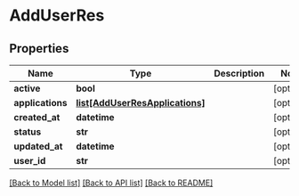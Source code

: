 # AddUserRes

## Properties
Name | Type | Description | Notes
------------ | ------------- | ------------- | -------------
**active** | **bool** |  | [optional] 
**applications** | [**list[AddUserResApplications]**](AddUserResApplications.md) |  | [optional] 
**created_at** | **datetime** |  | [optional] 
**status** | **str** |  | [optional] 
**updated_at** | **datetime** |  | [optional] 
**user_id** | **str** |  | [optional] 

[[Back to Model list]](../README.md#documentation-for-models) [[Back to API list]](../README.md#documentation-for-api-endpoints) [[Back to README]](../README.md)

